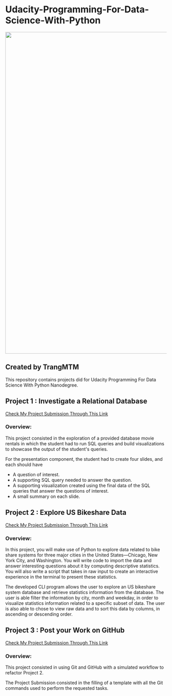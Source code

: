 # Udacity-Programming-For-Data-Science-With-Python
<img src="Certificate/Temp/temp.jpg" width="1000">

## Created by TrangMTM

This repository contains projects did for Udacity Programming For Data Science With Python Nanodegree.


## Project 1 : Investigate a Relational Database
[Check My Project Submission Through This Link](https://github.com/VyVy2401/Project-bikeshare/tree/main/Project%201)

### Overview:

This project consisted in the exploration of a provided database movie rentals in which the student had to run SQL queries and build visualizations to showcase the output of the student's queries. 

For the presentation component, the student had to create four slides, and each should have 
* A question of interest.
* A supporting SQL query needed to answer the question.
* A supporting visualization created using the final data of the SQL queries that answer the questions of interest.
* A small summary on each slide.


## Project 2 : Explore US Bikeshare Data
[Check My Project Submission Through This Link](https://github.com/VyVy2401/Project-bikeshare/tree/main/Project%20bikeshare)

### Overview:

In this project, you will make use of Python to explore data related to bike share systems for three major cities in the United States—Chicago, New York City, and Washington. You will write code to import the data and answer interesting questions about it by computing descriptive statistics. You will also write a script that takes in raw input to create an interactive experience in the terminal to present these statistics.

The developed CLI program allows the user to explore an US bikeshare system database and retrieve statistics information from the database. The user is able filter the information by city, month and weekday, in order to visualize statistics information related to a specific subset of data. The user is also able to chose to view raw data and to sort this data by columns, in ascending or descending order.


## Project 3 : Post your Work on GitHub
[Check My Project Submission Through This Link](https://github.com/VyVy2401/Project-bikeshare/tree/main/Project%203%20GitHub)

### Overview:

This project consisted in using Git and GitHub with a simulated workflow to refactor Project 2.

The Project Submission consisted in the filling of a template with all the Git commands used to perform the requested tasks.

